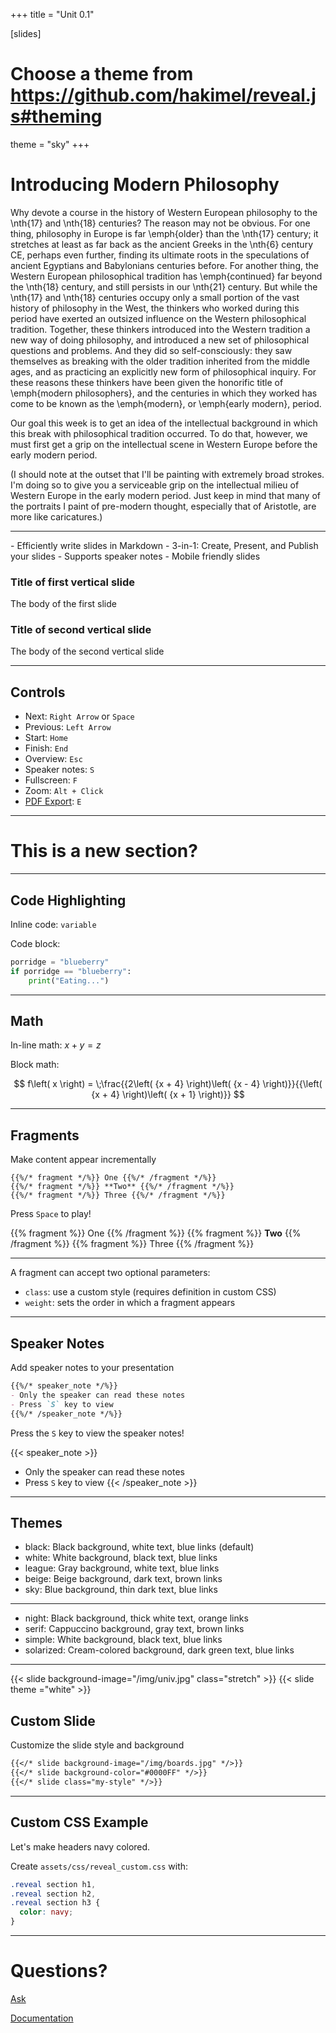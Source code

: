 +++
title = "Unit 0.1"

[slides]
# Choose a theme from https://github.com/hakimel/reveal.js#theming
theme = "sky"
+++

# Introducing Modern Philosophy

<aside class="notes">
  Why devote a course in the history of Western European philosophy to the \nth{17} and \nth{18} centuries? The reason may not be obvious. For one thing, philosophy in Europe is far \emph{older} than the \nth{17} century; it stretches at least as far back as the ancient Greeks in the \nth{6} century CE, perhaps even further, finding its ultimate roots in the speculations of ancient Egyptians and Babylonians centuries before. For another thing, the Western European philosophical tradition has \emph{continued} far beyond the \nth{18} century, and still persists in our \nth{21} century. But while the \nth{17} and \nth{18} centuries occupy only a small portion of the vast history of philosophy in the West, the thinkers who worked during this period have exerted an outsized influence on the Western philosophical tradition. Together, these thinkers introduced into the Western tradition a new way of doing philosophy, and introduced a new set of philosophical questions and problems. And they did so self-consciously: they saw themselves as breaking with the older tradition inherited from the middle ages, and as practicing an explicitly new form of philosophical inquiry. For these reasons these thinkers have been given the honorific title of \emph{modern philosophers}, and the centuries in which they worked has come to be known as the \emph{modern}, or \emph{early modern}, period.

  <p>Our goal this week is to get an idea of the intellectual background in which this break with philosophical tradition occurred. To do that, however, we must first get a grip on the intellectual scene in Western Europe before the early modern period.

  (I should note at the outset that I'll be painting with extremely broad strokes. I'm doing so to give you a serviceable grip on the intellectual milieu of Western Europe in the early modern period. Just keep in mind that many of the portraits I paint of pre-modern thought, especially that of Aristotle, are more like caricatures.)
</aside>

---

<section>
<!-- <h2>Features</h2> -->
- Efficiently write slides in Markdown
- 3-in-1: Create, Present, and Publish your slides
- Supports speaker notes
- Mobile friendly slides
</section>

<section>
<h3>Title of first vertical slide</h3>
 The body of the first slide
</section>
<section>
<h3>Title of second vertical slide</h3>
 The body of the second vertical slide
</section>

---

## Controls

- Next: `Right Arrow` or `Space`
- Previous: `Left Arrow`
- Start: `Home`
- Finish: `End`
- Overview: `Esc`
- Speaker notes: `S`
- Fullscreen: `F`
- Zoom: `Alt + Click`
- [PDF Export](https://github.com/hakimel/reveal.js#pdf-export): `E`

---

# This is a new section?

---

## Code Highlighting

Inline code: `variable`

Code block:
```python
porridge = "blueberry"
if porridge == "blueberry":
    print("Eating...")
```

---

## Math

In-line math: $x + y = z$

Block math:

$$
f\left( x \right) = \;\frac{{2\left( {x + 4} \right)\left( {x - 4} \right)}}{{\left( {x + 4} \right)\left( {x + 1} \right)}}
$$

---

## Fragments

Make content appear incrementally

```
{{%/* fragment */%}} One {{%/* /fragment */%}}
{{%/* fragment */%}} **Two** {{%/* /fragment */%}}
{{%/* fragment */%}} Three {{%/* /fragment */%}}
```

Press `Space` to play!

{{% fragment %}} One {{% /fragment %}}
{{% fragment %}} **Two** {{% /fragment %}}
{{% fragment %}} Three {{% /fragment %}}

---

A fragment can accept two optional parameters:

- `class`: use a custom style (requires definition in custom CSS)
- `weight`: sets the order in which a fragment appears

---

## Speaker Notes

Add speaker notes to your presentation

```markdown
{{%/* speaker_note */%}}
- Only the speaker can read these notes
- Press `S` key to view
{{%/* /speaker_note */%}}
```

Press the `S` key to view the speaker notes!

{{< speaker_note >}}
- Only the speaker can read these notes
- Press `S` key to view
{{< /speaker_note >}}

---

## Themes

- black: Black background, white text, blue links (default)
- white: White background, black text, blue links
- league: Gray background, white text, blue links
- beige: Beige background, dark text, brown links
- sky: Blue background, thin dark text, blue links

---

- night: Black background, thick white text, orange links
- serif: Cappuccino background, gray text, brown links
- simple: White background, black text, blue links
- solarized: Cream-colored background, dark green text, blue links

---

{{< slide background-image="/img/univ.jpg" class="stretch" >}}
{{< slide theme ="white" >}}

## Custom Slide


Customize the slide style and background

```markdown
{{</* slide background-image="/img/boards.jpg" */>}}
{{</* slide background-color="#0000FF" */>}}
{{</* slide class="my-style" */>}}
```

---

## Custom CSS Example

Let's make headers navy colored.

Create `assets/css/reveal_custom.css` with:

```css
.reveal section h1,
.reveal section h2,
.reveal section h3 {
  color: navy;
}
```

---

# Questions?

[Ask](https://discourse.gohugo.io)

[Documentation](https://sourcethemes.com/academic/docs/)
